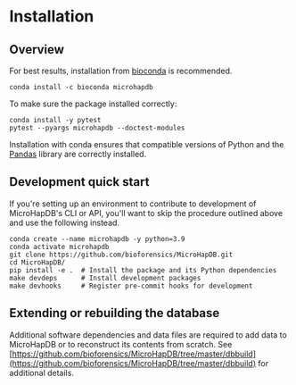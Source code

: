 # Installation

## Overview

For best results, installation from [bioconda](https://bioconda.github.io/) is recommended.

```
conda install -c bioconda microhapdb
```

To make sure the package installed correctly:

```
conda install -y pytest
pytest --pyargs microhapdb --doctest-modules
```

Installation with conda ensures that compatible versions of Python and the [Pandas](https://pandas.pydata.org) library are correctly installed.


## Development quick start

If you're setting up an environment to contribute to development of MicroHapDB's CLI or API, you'll want to skip the procedure outlined above and use the following instead.

```
conda create --name microhapdb -y python=3.9 
conda activate microhapdb
git clone https://github.com/bioforensics/MicroHapDB.git
cd MicroHapDB/
pip install -e .  # Install the package and its Python dependencies
make devdeps      # Install development packages
make devhooks     # Register pre-commit hooks for development
```


## Extending or rebuilding the database

Additional software dependencies and data files are required to add data to MicroHapDB or to reconstruct its contents from scratch.
See [https://github.com/bioforensics/MicroHapDB/tree/master/dbbuild](https://github.com/bioforensics/MicroHapDB/tree/master/dbbuild) for additional details.
